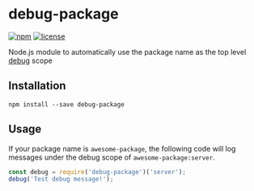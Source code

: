# debug-package

[![npm](https://img.shields.io/npm/v/debug-package.svg?style=flat-square)](https://www.npmjs.com/package/debug-package) [![license](https://img.shields.io/github/license/matthewtole/debug-package.svg?style=flat-square)](./LICENCE)

Node.js module to automatically use the package name as the top level [debug](https://www.npmjs.com/package/debug) scope

## Installation

```
npm install --save debug-package
```

## Usage

If your package name is `awesome-package`, the following code will log messages under the debug scope of `awesome-package:server`.

```js
const debug = require('debug-package')('server');
debug('Test debug message!');
```

